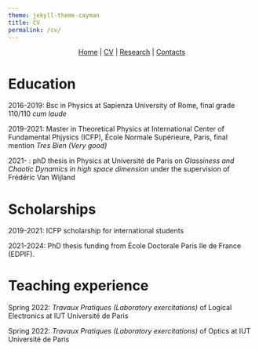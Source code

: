 ```yaml
---
theme: jekyll-theme-cayman
title: CV
permalink: /cv/
---
```


<p align="center">
  <a href="https://federicoghimenti.github.io">Home</a> |
  <a href="https://federicoghimenti.github.io/cv">CV</a> |
  <a href="https://federicoghimenti.github.io/research">Research</a> |
  <a href="https://federicoghimenti.github.io/contacts">Contacts</a>
</p>

# Education

2016-2019: Bsc in Physics at Sapienza University of Rome, final grade 110/110 _cum laude_

2019-2021: Master in Theoretical Physics at International Center of Fundamental Phjysics (ICFP), École Normale Supérieure, Paris, final mention _Tres Bien (Very good)_

2021- : phD thesis in Physics at Université de Paris on _Glassiness and Chaotic Dynamics in high space dimension_ under the supervision of Frédéric Van Wijland

# Scholarships

2019-2021: ICFP scholarship for international students

2021-2024: PhD thesis funding from École Doctorale Paris Ile de France (EDPIF).

# Teaching experience

Spring 2022: _Travaux Pratiques (Laboratory exercitations)_ of Logical Electronics at IUT Université de Paris

Spring 2022: _Travaux Pratiques (Laboratory exercitations)_ of Optics at IUT Université de Paris

<script src="http://code.jquery.com/jquery-1.4.2.min.js"></script> <script> var x = document.getElementsByClassName("site-footer-credits"); setTimeout(() => { x[0].remove(); }, 10); </script>
